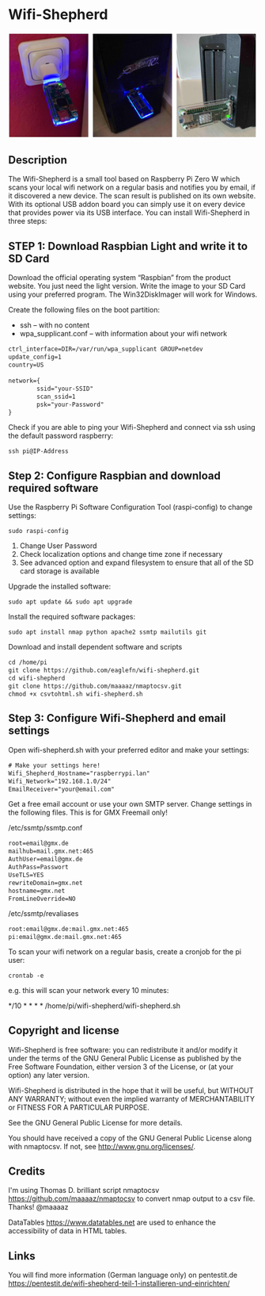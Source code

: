 # Wifi-Shepherd

![alt text](https://github.com/eaglefn/wifi-shepherd/blob/master/images/wifi-shepherd.jpg?raw=true)


## Description

The Wifi-Shepherd is a small tool based on Raspberry Pi Zero W which scans your local wifi network on a regular basis and notifies you by email, if it discovered a new device. The scan result is published on its own website. With its optional USB addon board you can simply use it on every device that provides power via its USB interface.  You can install Wifi-Shepherd in three steps:

## STEP 1:  Download Raspbian Light and write it to SD Card

Download the official operating system “Raspbian” from the product website. You just need the light version. Write the image to your SD Card using your preferred program. The Win32DiskImager will work for Windows. 

Create the following files on the boot partition:

* ssh – with no content
* wpa_supplicant.conf  – with information about your wifi network

```
ctrl_interface=DIR=/var/run/wpa_supplicant GROUP=netdev
update_config=1
country=US

network={
        ssid="your-SSID"
        scan_ssid=1
        psk="your-Password"
}
```

Check if you are able to ping your  Wifi-Shepherd and connect via ssh using the default password raspberry:

```
ssh pi@IP-Address
```

## Step 2: Configure Raspbian and download required software

Use the Raspberry Pi Software Configuration Tool (raspi-config) to change settings:

```
sudo raspi-config
```

1.	Change User Password 
2.	Check localization options and change time zone if necessary 
3.	See advanced option and expand filesystem to ensure that all of the SD card storage is available	


Upgrade the installed software:

```
sudo apt update && sudo apt upgrade
```

Install the required software packages:

```
sudo apt install nmap python apache2 ssmtp mailutils git
```

Download and install dependent software and scripts

```
cd /home/pi
git clone https://github.com/eaglefn/wifi-shepherd.git
cd wifi-shepherd
git clone https://github.com/maaaaz/nmaptocsv.git
chmod +x csvtohtml.sh wifi-shepherd.sh
```


## Step 3:  Configure Wifi-Shepherd and email settings

Open wifi-shepherd.sh with your preferred editor and make your settings:

```
# Make your settings here!
Wifi_Shepherd_Hostname="raspberrypi.lan"
Wifi_Network="192.168.1.0/24"
EmailReceiver="your@email.com"
```

Get a free email account or use your own SMTP server. Change settings in the following files. This is for GMX Freemail only!

/etc/ssmtp/ssmtp.conf

```
root=email@gmx.de
mailhub=mail.gmx.net:465
AuthUser=email@gmx.de
AuthPass=Passwort
UseTLS=YES
rewriteDomain=gmx.net
hostname=gmx.net
FromLineOverride=NO
```

/etc/ssmtp/revaliases

```
root:email@gmx.de:mail.gmx.net:465
pi:email@gmx.de:mail.gmx.net:465
```

To scan your wifi network on a regular basis, create a cronjob for the pi user:

```
crontab -e
```
e.g. this will scan your network every 10 minutes:

*/10 * * * * /home/pi/wifi-shepherd/wifi-shepherd.sh

## Copyright and license
Wifi-Shepherd is free software: you can redistribute it and/or modify it under the terms of the GNU General Public License as published by the Free Software Foundation, either version 3 of the License, or (at your option) any later version.

Wifi-Shepherd  is distributed in the hope that it will be useful, but WITHOUT ANY WARRANTY; without even the implied warranty of MERCHANTABILITY or FITNESS FOR A PARTICULAR PURPOSE.

See the GNU General Public License for more details.

You should have received a copy of the GNU General Public License along with nmaptocsv. If not, see http://www.gnu.org/licenses/.

## Credits

I'm using Thomas D. brilliant  script nmaptocsv https://github.com/maaaaz/nmaptocsv to convert nmap output to a csv file. Thanks! @maaaaz

DataTables https://www.datatables.net are used to enhance the accessibility of data in HTML tables.


## Links

You will find more information (German language only) on pentestit.de https://pentestit.de/wifi-shepherd-teil-1-installieren-und-einrichten/
